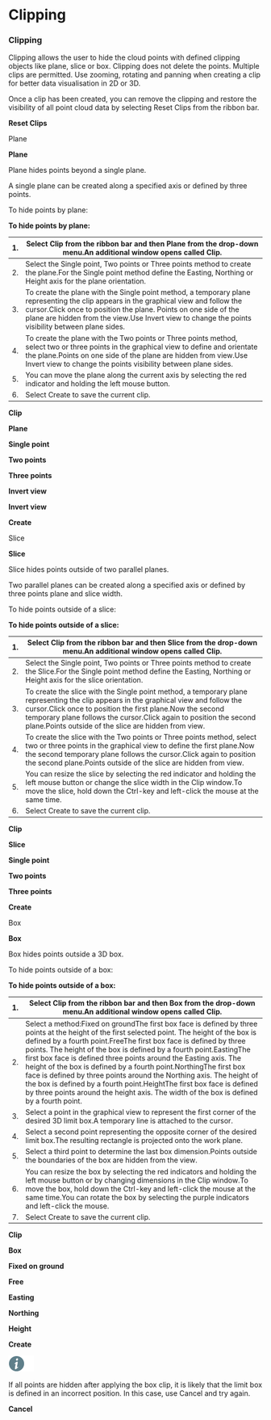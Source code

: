 # Clipping

### Clipping

Clipping allows the user to hide the cloud points with defined clipping objects like plane, slice or box. Clipping does not delete the points. Multiple clips are permitted. Use zooming, rotating and panning when creating a clip for better data visualisation in 2D or 3D.

Once a clip has been created, you can remove the clipping and restore the visibility of all point cloud data by selecting Reset Clips from the ribbon bar.

**Reset Clips**

Plane

**Plane**

Plane hides points beyond a single plane.

A single plane can be created along a specified axis or defined by three points.

To hide points by plane:

**To hide points by plane:**

| 1. | Select Clip from the ribbon bar and then Plane from the drop-down menu.An additional window opens called Clip. |
| --- | --- |
| 2. | Select the Single point, Two points or Three points method to create the plane.For the Single point method define the Easting, Northing or Height axis for the plane orientation. |
| 3. | To create the plane with the Single point method, a temporary plane representing the clip appears in the graphical view and follow the cursor.Click once to position the plane. Points on one side of the plane are hidden from the view.Use Invert view to change the points visibility between plane sides. |
| 4. | To create the plane with the Two points or Three points method, select two or three points in the graphical view to define and orientate the plane.Points on one side of the plane are hidden from view.Use Invert view to change the points visibility between plane sides. |
| 5. | You can move the plane along the current axis by selecting the red indicator and holding the left mouse button. |
| 6. | Select Create to save the current clip. |

**Clip**

**Plane**

**Single point**

**Two points**

**Three points**

**Invert view**

**Invert view**

**Create**

Slice

**Slice**

Slice hides points outside of two parallel planes.

Two parallel planes can be created along a specified axis or defined by three points plane and slice width.

To hide points outside of a slice:

**To hide points outside of a slice:**

| 1. | Select Clip from the ribbon bar and then Slice from the drop-down menu.An additional window opens called Clip. |
| --- | --- |
| 2. | Select the Single point, Two points or Three points method to create the Slice.For the Single point method define the Easting, Northing or Height axis for the slice orientation. |
| 3. | To create the slice with the Single point method, a temporary plane representing the clip appears in the graphical view and follow the cursor.Click once to position the first plane.Now the second temporary plane follows the cursor.Click again to position the second plane.Points outside of the slice are hidden from view. |
| 4. | To create the slice with the Two points or Three points method, select two or three points in the graphical view to define the first plane.Now the second temporary plane follows the cursor.Click again to position the second plane.Points outside of the slice are hidden from view. |
| 5. | You can resize the slice by selecting the red indicator and holding the left mouse button or change the slice width in the Clip window.To move the slice, hold down the Ctrl-key and left-click the mouse at the same time. |
| 6. | Select Create to save the current clip. |

**Clip**

**Slice**

**Single point**

**Two points**

**Three points**

**Create**

Box

**Box**

Box hides points outside a 3D box.

To hide points outside of a box:

**To hide points outside of a box:**

| 1. | Select Clip from the ribbon bar and then Box from the drop-down menu.An additional window opens called Clip. |
| --- | --- |
| 2. | Select a method:Fixed on groundThe first box face is defined by three points at the height of the first selected point. The height of the box is defined by a fourth point.FreeThe first box face is defined by three points. The height of the box is defined by a fourth point.EastingThe first box face is defined three points around the Easting axis. The height of the box is defined by a fourth point.NorthingThe first box face is defined by three points around the Northing axis. The height of the box is defined by a fourth point.HeightThe first box face is defined by three points around the height axis. The width of the box is defined by a fourth point. |
| 3. | Select a point in the graphical view to represent the first corner of the desired 3D limit box.A temporary line is attached to the cursor. |
| 4. | Select a second point representing the opposite corner of the desired limit box.The resulting rectangle is projected onto the work plane. |
| 5. | Select a third point to determine the last box dimension.Points outside the boundaries of the box are hidden from the view. |
| 6. | You can resize the box by selecting the red indicators and holding the left mouse button or by changing dimensions in the Clip window.To move the box, hold down the Ctrl-key and left-click the mouse at the same time.You can rotate the box by selecting the purple indicators and left-click the mouse. |
| 7. | Select Create to save the current clip. |

**Clip**

**Box**

**Fixed on ground**

**Free**

**Easting**

**Northing**

**Height**

**Create**

![Image](./data/icons/note.gif)

If all points are hidden after applying the box clip, it is likely that the limit box is defined in an incorrect position. In this case, use Cancel and try again.

**Cancel**

